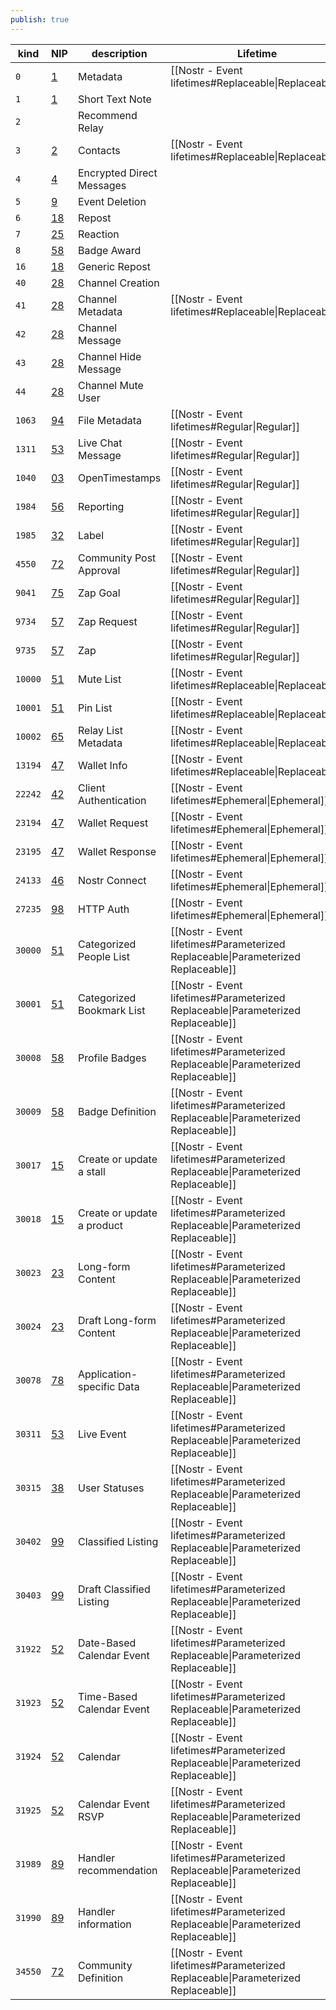 ```yaml
---
publish: true
---
```



| kind    | NIP                                 | description                | Lifetime                                                                         |
| ------- | ----------------------------------- | -------------------------- | -------------------------------------------------------------------------------- |
| `0`     | [1](https://nostr-nips.com/nip-01)  | Metadata                   | [[Nostr - Event lifetimes#Replaceable\|Replaceable]]                             |
| `1`     | [1](https://nostr-nips.com/nip-01)  | Short Text Note            |                                                                                  |
| `2`     |                                     | Recommend Relay            |                                                                                  |
| `3`     | [2](https://nostr-nips.com/nip-02)  | Contacts                   | [[Nostr - Event lifetimes#Replaceable\|Replaceable]]                             |
| `4`     | [4](https://nostr-nips.com/nip-04)  | Encrypted Direct Messages  |                                                                                  |
| `5`     | [9](https://nostr-nips.com/nip-09)  | Event Deletion             |                                                                                  |
| `6`     | [18](https://nostr-nips.com/nip-18) | Repost                     |                                                                                  |
| `7`     | [25](https://nostr-nips.com/nip-25) | Reaction                   |                                                                                  |
| `8`     | [58](https://nostr-nips.com/nip-58) | Badge Award                |                                                                                  |
| `16`    | [18](https://nostr-nips.com/nip-18) | Generic Repost             |                                                                                  |
| `40`    | [28](https://nostr-nips.com/nip-28) | Channel Creation           |                                                                                  |
| `41`    | [28](https://nostr-nips.com/nip-28) | Channel Metadata           | [[Nostr - Event lifetimes#Replaceable\|Replaceable]]                             |
| `42`    | [28](https://nostr-nips.com/nip-28) | Channel Message            |                                                                                  |
| `43`    | [28](https://nostr-nips.com/nip-28) | Channel Hide Message       |                                                                                  |
| `44`    | [28](https://nostr-nips.com/nip-28) | Channel Mute User          |                                                                                  |
| `1063`  | [94](https://nostr-nips.com/nip-94) | File Metadata              | [[Nostr - Event lifetimes#Regular\|Regular]]                                     |
| `1311`  | [53](https://nostr-nips.com/nip-53) | Live Chat Message          | [[Nostr - Event lifetimes#Regular\|Regular]]                                     |
| `1040`  | [03](https://nostr-nips.com/nip-03) | OpenTimestamps             | [[Nostr - Event lifetimes#Regular\|Regular]]                                     |
| `1984`  | [56](https://nostr-nips.com/nip-56) | Reporting                  | [[Nostr - Event lifetimes#Regular\|Regular]]                                     |
| `1985`  | [32](https://nostr-nips.com/nip-32) | Label                      | [[Nostr - Event lifetimes#Regular\|Regular]]                                     |
| `4550`  | [72](https://nostr-nips.com/nip-72) | Community Post Approval    | [[Nostr - Event lifetimes#Regular\|Regular]]                                     |
| `9041`  | [75](https://nostr-nips.com/nip-75) | Zap Goal                   | [[Nostr - Event lifetimes#Regular\|Regular]]                                     |
| `9734`  | [57](https://nostr-nips.com/nip-57) | Zap Request                | [[Nostr - Event lifetimes#Regular\|Regular]]                                     |
| `9735`  | [57](https://nostr-nips.com/nip-57) | Zap                        | [[Nostr - Event lifetimes#Regular\|Regular]]                                     |
| `10000` | [51](https://nostr-nips.com/nip-51) | Mute List                  | [[Nostr - Event lifetimes#Replaceable\|Replaceable]]                             |
| `10001` | [51](https://nostr-nips.com/nip-51) | Pin List                   | [[Nostr - Event lifetimes#Replaceable\|Replaceable]]                             |
| `10002` | [65](https://nostr-nips.com/nip-65) | Relay List Metadata        | [[Nostr - Event lifetimes#Replaceable\|Replaceable]]                             |
| `13194` | [47](https://nostr-nips.com/nip-47) | Wallet Info                | [[Nostr - Event lifetimes#Replaceable\|Replaceable]]                             |
| `22242` | [42](https://nostr-nips.com/nip-42) | Client Authentication      | [[Nostr - Event lifetimes#Ephemeral\|Ephemeral]]                                 |
| `23194` | [47](https://nostr-nips.com/nip-47) | Wallet Request             | [[Nostr - Event lifetimes#Ephemeral\|Ephemeral]]                                 |
| `23195` | [47](https://nostr-nips.com/nip-47) | Wallet Response            | [[Nostr - Event lifetimes#Ephemeral\|Ephemeral]]                                 |
| `24133` | [46](https://nostr-nips.com/nip-46) | Nostr Connect              | [[Nostr - Event lifetimes#Ephemeral\|Ephemeral]]                                 |
| `27235` | [98](https://nostr-nips.com/nip-98) | HTTP Auth                  | [[Nostr - Event lifetimes#Ephemeral\|Ephemeral]]                                 |
| `30000` | [51](https://nostr-nips.com/nip-51) | Categorized People List    | [[Nostr - Event lifetimes#Parameterized Replaceable\|Parameterized Replaceable]] |
| `30001` | [51](https://nostr-nips.com/nip-51) | Categorized Bookmark List  | [[Nostr - Event lifetimes#Parameterized Replaceable\|Parameterized Replaceable]] |
| `30008` | [58](https://nostr-nips.com/nip-58) | Profile Badges             | [[Nostr - Event lifetimes#Parameterized Replaceable\|Parameterized Replaceable]] |
| `30009` | [58](https://nostr-nips.com/nip-58) | Badge Definition           | [[Nostr - Event lifetimes#Parameterized Replaceable\|Parameterized Replaceable]] |
| `30017` | [15](https://nostr-nips.com/nip-15) | Create or update a stall   | [[Nostr - Event lifetimes#Parameterized Replaceable\|Parameterized Replaceable]] |
| `30018` | [15](https://nostr-nips.com/nip-15) | Create or update a product | [[Nostr - Event lifetimes#Parameterized Replaceable\|Parameterized Replaceable]] |
| `30023` | [23](https://nostr-nips.com/nip-23) | Long-form Content          | [[Nostr - Event lifetimes#Parameterized Replaceable\|Parameterized Replaceable]] |
| `30024` | [23](https://nostr-nips.com/nip-23) | Draft Long-form Content    | [[Nostr - Event lifetimes#Parameterized Replaceable\|Parameterized Replaceable]] |
| `30078` | [78](https://nostr-nips.com/nip-78) | Application-specific Data  | [[Nostr - Event lifetimes#Parameterized Replaceable\|Parameterized Replaceable]] |
| `30311` | [53](https://nostr-nips.com/nip-53) | Live Event                 | [[Nostr - Event lifetimes#Parameterized Replaceable\|Parameterized Replaceable]] |
| `30315` | [38](https://nostr-nips.com/nip-38) | User Statuses              | [[Nostr - Event lifetimes#Parameterized Replaceable\|Parameterized Replaceable]] |
| `30402` | [99](https://nostr-nips.com/nip-99) | Classified Listing         | [[Nostr - Event lifetimes#Parameterized Replaceable\|Parameterized Replaceable]] |
| `30403` | [99](https://nostr-nips.com/nip-99) | Draft Classified Listing   | [[Nostr - Event lifetimes#Parameterized Replaceable\|Parameterized Replaceable]] |
| `31922` | [52](https://nostr-nips.com/nip-52) | Date-Based Calendar Event  | [[Nostr - Event lifetimes#Parameterized Replaceable\|Parameterized Replaceable]] |
| `31923` | [52](https://nostr-nips.com/nip-52) | Time-Based Calendar Event  | [[Nostr - Event lifetimes#Parameterized Replaceable\|Parameterized Replaceable]] |
| `31924` | [52](https://nostr-nips.com/nip-52) | Calendar                   | [[Nostr - Event lifetimes#Parameterized Replaceable\|Parameterized Replaceable]] |
| `31925` | [52](https://nostr-nips.com/nip-52) | Calendar Event RSVP        | [[Nostr - Event lifetimes#Parameterized Replaceable\|Parameterized Replaceable]] |
| `31989` | [89](https://nostr-nips.com/nip-89) | Handler recommendation     | [[Nostr - Event lifetimes#Parameterized Replaceable\|Parameterized Replaceable]] |
| `31990` | [89](https://nostr-nips.com/nip-89) | Handler information        | [[Nostr - Event lifetimes#Parameterized Replaceable\|Parameterized Replaceable]] |
| `34550` | [72](https://nostr-nips.com/nip-72) | Community Definition       | [[Nostr - Event lifetimes#Parameterized Replaceable\|Parameterized Replaceable]] |
